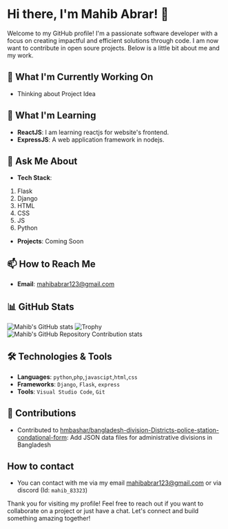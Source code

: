 # Hi there, I'm Mahib Abrar! 👋

Welcome to my GitHub profile! I'm a passionate software developer with a focus on creating impactful and efficient solutions through code. I am now want to contribute in open soure projects. Below is a little bit about me and my work.

## 🔭 What I'm Currently Working On
- Thinking about Project Idea

## 🌱 What I'm Learning
- **ReactJS**: I am learning reactjs for website's frontend.
- **ExpressJS**: A web application framework in nodejs.

## 💬 Ask Me About
- **Tech Stack**: 
1. Flask
2. Django
3. HTML
4. CSS
5. JS
6. Python
   
- **Projects**: Coming Soon

## 📫 How to Reach Me
- **Email**: [mahibabrar123@gmail.com](mailto:mahibabrar123@gmail.com)

## 📊 GitHub Stats
![Mahib's GitHub stats](https://github-readme-stats.vercel.app/api?username=MahibAbrar222&show_icons=true&theme=dark)
![Trophy](https://github-profile-trophy.vercel.app/?username=MahibAbrar222)
![Mahib's GitHub Repository Contribution stats](https://github-contributor-stats.vercel.app/api?username=MahibAbrar222)


## 🛠️ Technologies & Tools
- **Languages**: `python`,`php`,`javascipt`,`html`,`css`
- **Frameworks**: `Django`, `Flask`, `express`
- **Tools**: `Visual Studio Code`, `Git`

## 🤝 Contributions
- Contributed to [hmbashar/bangladesh-division-Districts-police-station-condational-form](https://github.com/hmbashar/bangladesh-division-Districts-police-station-condational-form): Add JSON data files for administrative divisions in Bangladesh

## How to contact
- You can contact with me via my email [mahibabrar123@gmail.com](mailto:mahibabrar123@gmail.com) or via discord (Id: `mahib_83323`)

Thank you for visiting my profile! Feel free to reach out if you want to collaborate on a project or just have a chat. Let's connect and build something amazing together!

<!--
## 👨‍💻 Personal Projects
- [Personal Project 1](https://github.com/MahibAbrar222/PersonalProject1): Brief description of the project.
- [Personal Project 2](https://github.com/MahibAbrar222/PersonalProject2): Brief description of the project.


-->
